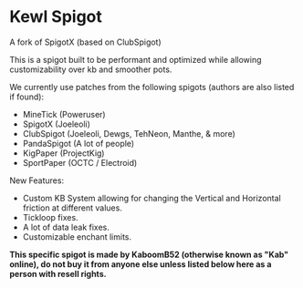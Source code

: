 # Kewl Spigot
A fork of SpigotX (based on ClubSpigot)

This is a spigot built to be performant and optimized while allowing customizability over kb and smoother pots.

We currently use patches from the following spigots (authors are also listed if found):
 - MineTick (Poweruser)
 - SpigotX (Joeleoli)
 - ClubSpigot (Joeleoli, Dewgs, TehNeon, Manthe, & more)
 - PandaSpigot (A lot of people)
 - KigPaper (ProjectKig)
 - SportPaper (OCTC / Electroid)

New Features:
 - Custom KB System allowing for changing the Vertical and Horizontal friction at different values.
 - Tickloop fixes.
 - A lot of data leak fixes.
 - Customizable enchant limits.

**This specific spigot is made by KaboomB52 (otherwise known as "Kab" online), do not buy it from anyone else unless listed below here as a person with resell rights.**
